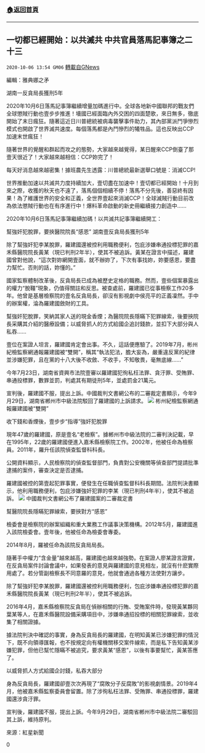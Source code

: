 ###  [:house:返回首頁](https://github.com/ourhimalayas/txt)
---

## 一切都已經開始：以共滅共 中共官員落馬記事簿之二十三
`2020-10-06 13:54 GM06` [轉載自GNews](https://gnews.org/zh-hant/406717/)

編輯：雅典娜之矛

湖南一反貪局長獲刑5年

2020年10月6日落馬記事簿繼續增量加碼進行中。全球各地新中國聯邦的戰友們全球懲賊行動也壹步步推進！墻國已經面臨內外交困的四面楚歌，來日無多，徹底開始了末日瘋狂。隨著這近日川普總統被病毒襲擊事件助力，其內部黨派鬥爭慘烈模式也開啟了世界滅共速度。每個落馬都是內鬥慘烈的犧牲品。這也反映出CCP加速末世瘋狂！

隨著世界的覺醒和群起而攻之的態勢，大家越來越覺得，某日醒來CCP倒臺了那壹天很近了！大家越來越相信：CCP妳完了！

每天好消息越來越密集！據班農先生透露：川普總統最新選舉口號是：消滅CCP!

世界推動加速以共滅共力度持續加大，壹切盡在加速中！壹切都已經開始！十月到來之際，收獲的秋天也不遠了，落馬個個相續不停！落馬不分先後，善惡終有因果！為了維護世界的安全和正義，全世界壹起來消滅CCP！全球滅賊行動目前改為依法懲賊行動也在有序進行中！爆料革命啟動的新史冊繼續接力創造中……

2020年10月6日落馬記事簿繼續加碼！以共滅共記事簿繼續開工：

幫強奸犯脫罪，要挾醫院院長“感恩” 湖南壹反貪局長獲刑5年

除了幫強奸犯李某脫罪，羅建國還被控利用職務便利，包庇涉嫌串通投標犯罪的嘉禾縣醫院院長黃某（現已判刑2年半），使其不被追訴。黃某在證言中描述，羅建國曾對他說，“這次對妳網開壹面，就不辦妳了，下次有事找妳，妳要感恩，要盡力幫忙。否則的話，妳懂的。”

國家監察體制改革後，反貪局長已成為被歷史定格的職務。然而，壹些個案暴露出的權力“脫韁”現象，仍值得關註和反思。被查處前，羅建國已從事檢察工作20多年。他曾是基層檢察院的壹名反貪局長，卻沒有影視劇中侯亮平的正義凜然。手中的辦案權，淪為羅建國斂財的工具。

幫強奸犯脫罪，笑納其家人送的現金香煙；為醫院院長隱瞞下犯罪線索，後要挾院長采購其介紹的醫療設備；以威脅抓人的方式給國企追討錢款，並扣下大部分與人私吞……

壹位在案證人坦言，羅建國肯定會出事。不久，這話便應驗了。2019年7月，彬州紀檢監察網通報羅建國被“雙開”，稱其“執法犯法，膽大妄為，嚴重違反黨的紀律並涉嫌犯罪，且在黨的十八大後不收斂、不收手，不知敬畏，毫無底線……”

今年7月23日，湖南省資興市法院壹審以羅建國犯徇私枉法罪、貪汙罪、受賄罪、串通投標罪，數罪並罰，判處其有期徒刑5年，並處罰金21萬元。

宣判後，羅建國不服，提出上訴。中國裁判文書網公布的二審裁定書顯示，今年9月29日，湖南省郴州市中級法院駁回了羅建國的上訴請求。
![]()![](https://s3.amazonaws.com/gnews-media-offload/wp-content/uploads/2020/10/06130110/787.png)
彬州紀檢監察網通報羅建國被“雙開”

收下錢和香煙後，壹步步“指導”強奸犯脫罪

現年47歲的羅建國，原是壹名“老檢察”。據郴州市中級法院的二審判決記載，早在1995年，22歲的羅建國便進入嘉禾縣檢察院工作。2002年，他被任命為檢察員。2011年，羅升任該院偵查監督科科長。

公開資料顯示，人民檢察院的偵查監督部門，負責對公安機關等偵查部門提請批準逮捕的案件，審查決定是否逮捕。

羅建國被控的第壹起犯罪事實，便發生在任職偵查監督科科長期間。法院判決書顯示，他利用職務便利，包庇涉嫌強奸犯罪的李某（現已判刑4年半），使其不被追訴。
![]()![](https://s3.amazonaws.com/gnews-media-offload/wp-content/uploads/2020/10/06130211/7871.png)
中國裁判文書網公布了羅建國案的二審裁定書

幫醫院院長隱瞞犯罪線索，要挾對方“感恩”

檢委會是檢察院的辦案組織和重大業務工作議事決策機構。2012年5月，羅建國進入該院檢委會。壹年後，他被任命為檢委會專委。

2014年8月，羅被任命為該院反貪局局長。

隨著手中權力“含金量”越來越高，羅建國也越來越強勢。在案證人廖某證言證實，在反貪局案件討論會議中，如果發表的意見與羅建國的意見相左，就沒有什麽實際用處了。若分管副檢察長不同意羅的意見，他就會通過各種方法使對方讓步。

除了幫強奸犯李某脫罪，羅建國還被控利用職務便利，包庇涉嫌串通投標犯罪的嘉禾縣醫院院長黃某（現已判刑2年半），使其不被追訴。

2016年4月，嘉禾縣檢察院反貪局在偵辦相關的行賄、受賄案件時，發現黃某夥同葉某等人，在嘉禾縣醫院設備采購項目中，涉嫌串通招投標的相關犯罪線索，並收集了相關證據。

據法院判決中確認的事實，身為反貪局長的羅建國，在明知黃某已涉嫌犯罪的情況下，既不向領導匯報，也不按規定向有權機關移交案件線索，而是私下告知黃某涉嫌犯罪，但他已幫忙隱瞞不被追究，要求黃某“感恩”，以後有事要幫忙，黃某答應了。

以威脅抓人方式給國企討錢，私吞大部分

身為反貪局長，羅建國卻壹次次再現了“腐敗分子反腐敗”的影視劇情景。2019年4月，他被嘉禾縣監察委員會留置。除了涉徇私枉法罪、受賄罪、串通投標罪，羅建國還涉貪汙罪。

宣判後，羅建國不服，提出上訴。今年9月29日，湖南省郴州市中級法院二審駁回其上訴，維持原判。

來源：紅星新聞

0

